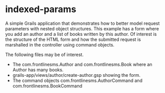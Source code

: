 # indexed-params
A simple Grails application that demonstrates how to better model request parameters with nested object structures. This example has a form where you add an author and a list of books written by this author. Of interest is the structure of the HTML form and how the submitted request is marshalled in the controller using command objects.

The following files may be of interest.
- The com.frontlinesms.Author and com.frontlinesms.Book where an Author has many books.
- grails-app/views/author/create-author.gsp showing the form.
- The command objects com.frontlinesms.AuthorCommand and com.frontlinesms.BookCommand
